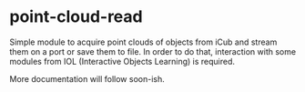# point-cloud-read

Simple module to acquire point clouds of objects from iCub and stream them on a port or save them to file. In order to do that, interaction with some modules from IOL (Interactive Objects Learning) is required.

More documentation will follow soon-ish.
